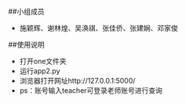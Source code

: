 ##小组成员
- 施颖辉、谢林煌、吴涣祺、张佳侨、张建娴、邓家俊

##使用说明
- 打开one文件夹  
- 运行app2.py  
- 浏览器打开网址http://127.0.0.1:5000/  
- ps：账号输入teacher可登录老师账号进行查询